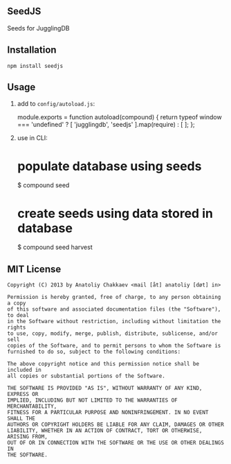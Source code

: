 ## SeedJS

Seeds for JugglingDB

## Installation

    npm install seedjs

## Usage

1. add to `config/autoload.js`:

    module.exports = function autoload(compound) {
        return typeof window === 'undefined' ? [
            'jugglingdb',
            'seedjs'
        ].map(require) : [
        ];
    };

2. use in CLI:

    # populate database using seeds
    $ compound seed

    # create seeds using data stored in database
    $ compound seed harvest

## MIT License

```
Copyright (C) 2013 by Anatoliy Chakkaev <mail [åt] anatoliy [døt] in>

Permission is hereby granted, free of charge, to any person obtaining a copy
of this software and associated documentation files (the "Software"), to deal
in the Software without restriction, including without limitation the rights
to use, copy, modify, merge, publish, distribute, sublicense, and/or sell
copies of the Software, and to permit persons to whom the Software is
furnished to do so, subject to the following conditions:

The above copyright notice and this permission notice shall be included in
all copies or substantial portions of the Software.

THE SOFTWARE IS PROVIDED "AS IS", WITHOUT WARRANTY OF ANY KIND, EXPRESS OR
IMPLIED, INCLUDING BUT NOT LIMITED TO THE WARRANTIES OF MERCHANTABILITY,
FITNESS FOR A PARTICULAR PURPOSE AND NONINFRINGEMENT. IN NO EVENT SHALL THE
AUTHORS OR COPYRIGHT HOLDERS BE LIABLE FOR ANY CLAIM, DAMAGES OR OTHER
LIABILITY, WHETHER IN AN ACTION OF CONTRACT, TORT OR OTHERWISE, ARISING FROM,
OUT OF OR IN CONNECTION WITH THE SOFTWARE OR THE USE OR OTHER DEALINGS IN
THE SOFTWARE.
```
